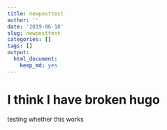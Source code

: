 ```yaml
---
title: newposttest
author: ''
date: '2019-06-18'
slug: newposttest
categories: []
tags: []
output:
  html_document:
    keep_md: yes
---
```


# I think I have broken hugo

testing whether this works
